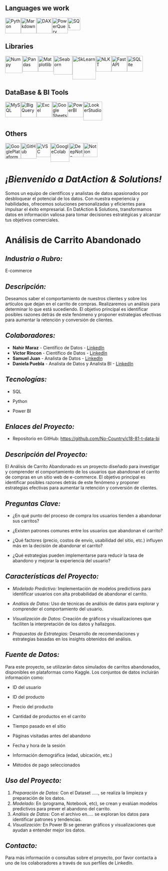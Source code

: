 ## Languages ​​we work
<div style="display: flex;">
<img src="https://brandslogos.com/wp-content/uploads/images/large/python-logo.png" alt="Python" width="50px" style="max-width:100%; height:auto;" title="Python">
<img src="https://creazilla-store.fra1.digitaloceanspaces.com/icons/3218313/markdown-icon-md.png" alt="Markdown" width="50px" style="max-width:100%; height:auto;" title="Markdown">
<img src="https://www.tekenable.ie/wp-content/uploads/2019/09/PowerBI-Icon-Transparent.png" alt="DAX" width="50px" style="max-width:100%; height:auto;" title="DAX">
<img src="https://computrain.com/wp-content/uploads/2018/02/pq-icon-150x150.png" alt="PowerQuery" width="50px" style="max-width:100%; height:auto;" title="PowerQuery">
<img src="https://vectorified.com/images/sql-server-icon-31.png" alt="SQL" width="40px" style="max-width:100%; height:auto;" title="SQL">  
</div>

## Libraries
<div style="display: flex;">
<img src="https://img.icons8.com/color/452/numpy.png" alt="Numpy" width="55px" style="max-width:100%; height:auto;" title="Numpy">
<img src="https://upload.wikimedia.org/wikipedia/commons/thumb/2/22/Pandas_mark.svg/800px-Pandas_mark.svg.png" alt="Pandas" width="50px" style="max-width:100%; height:auto;" title="Pandas">
<img src="https://seeklogo.com/images/M/matplotlib-logo-7676870AC0-seeklogo.com.png" alt="Matplotlib" width="50px" style="max-width:100%; height:auto;" title="Matplotlib">
<img src="https://cdn.fs.teachablecdn.com/TjoBcX9hTWicWiOpRNqn" alt="Seaborn" width="60px" style="max-width:100%; height:auto;" title="Seaborn">
<img src="https://pic2.zhimg.com/v2-964a9cebc6ba6fbfd32c02ece5f988e8_720w.jpg?source=172ae18b" alt="SkLearn" width="75px" style="max-width:100%; height:auto;" title="SkLearn">
<img src="https://tse1.mm.bing.net/th?id=OIP.xpZ1gffkf8LNiA0W3lclmQHaID&pid=Api" alt="NLKT" width="50px" style="max-width:100%; height:auto;" title="NLKT">
<img src="https://i.pinimg.com/736x/25/7a/1e/257a1e7655c3fa4f163b641ddbafef38.jpg" alt="FastAPI" width="50px" style="max-width:100%; height:auto;" title="FastAPI">
<img src="https://vectorified.com/images/sqlite-icon-7.png" alt="SQLite" width="50px" style="max-width:100%; height:auto;" title="SQLite">
</div>

## DataBase & BI Tools
<div style="display: flex;">
<img src="https://pngimg.com/uploads/mysql/mysql_PNG23.png" alt="MySQL" width="50px" style="max-width:100%; height:auto;" title="MySQL">
<img src="https://static-00.iconduck.com/assets.00/bigquery-icon-1024x1024-xqae5dnb.png" alt="BigQuery" width="50px" style="max-width:100%; height:auto;" title="BigQuery">
<img src="https://logodownload.org/wp-content/uploads/2020/04/excel-logo-1.png" alt="Excel" width="50px" style="max-width:100%; height:auto;" title="Excel">
<img src="https://cdn.iconscout.com/icon/free/png-512/google-sheets-4-569453.png" alt="Google Sheets" width="50px" style="max-width:100%; height:auto;" title="Google Sheets">
<img src="https://www.it.miami.edu/_assets/images/O365_Power_BI.png" alt="PowerBI" width="50px" style="max-width:100%; height:auto;" title="PowerBI">
<img src="https://www.svgrepo.com/show/375454/looker.svg" alt="LookerStudio" width="60px" style="max-width:100%; height:auto;" title="LookerStudio">
</div>

## Others
<div style="display: flex;">
<img src="https://i.pinimg.com/originals/92/b2/66/92b266df967b8540c94301eacdec391b.png" alt="GooglePlataform" width="50px" style="max-width:100%; height:auto;" title="GooglePlataformL">
<img src="https://pngimg.com/uploads/github/github_PNG80.png" alt="GitHub" width="50px" style="max-width:100%; height:auto;" title="GitHub">
<img src="https://code.visualstudio.com/assets/images/code-stable.png" alt="VSC" width="45px" style="max-width:100%; height:auto;" title="VSC">
<img src="https://res.cloudinary.com/nholmber/image/upload/v1536752786/colab_icon_hphjpb.png" alt="GoogleColab" width="60px" style="max-width:100%; height:auto;" title="GoogleColab">
<img src="https://cdn-images-1.medium.com/v2/resize:fit:1200/1*Geecfuc_bb_Fa3i4zWnsjQ.png" alt="DeepNote" width="45px" style="max-width:100%; height:auto;" title="DeepNote">
<img src="https://creazilla-store.fra1.digitaloceanspaces.com/icons/3270344/notion-icon-sm.png" alt="Notion" width="45px" style="max-width:100%; height:auto;" title="Notion">
</div>

# *¡Bienvenido a DatAction & Solutions!*

Somos un equipo de científicos y analistas de datos  apasionados por desbloquear el potencial de los datos. Con nuestra experiencia y habilidades, ofrecemos soluciones personalizadas y eficientes para impulsar el éxito empresarial. En DatAction & Solutions, transformamos datos en información valiosa para tomar decisiones estratégicas y alcanzar tus objetivos comerciales.

# Análisis de Carrito Abandonado

## *Industria o Rubro:* 
E-commerce

## *Descripción:* 
Deseamos saber el comportamiento de nuestros clientes y sobre los artículos que dejan en el carrito de compras. Realizaremos un análisis para determinar lo que está sucediendo. El objetivo principal es identificar posibles razones detrás de este fenómeno y proponer estrategias efectivas para aumentar la retención y conversión de clientes.

## *Colaboradores:*

- **Nahir Maraz** - Científico de Datos - [LinkedIn](https://www.linkedin.com/in/marlen-nahir-maraz)
- **Víctor Rincon** - Científico de Datos - [LinkedIn](http://www.linkedin.com/in/victor-rincon3128)
- **Samuel Juan** - Analista de Datos - [LinkedIn](http://www.linkedin.com/in/samuel-luis-juan-guerrero-0ab3a8281)
- **Daniela Puebla** - Analista de Datos y Analista BI - [LinkedIn](http://linkedin.com/in/daniela-pueblam31)


## *Tecnologías:*
-	SQL

- Python

-	Power BI

## *Enlaces del Proyecto:*
-	Repositorio en GitHub: https://github.com/No-Country/c18-81-t-data-bi 


## *Descripción del Proyecto:* 
El Análisis de Carrito Abandonado es un proyecto diseñado para investigar y comprender el comportamiento de los usuarios que abandonan el carrito de compras en un sitio web de e-commerce. El objetivo principal es identificar posibles razones detrás de este fenómeno y proponer estrategias efectivas para aumentar la retención y conversión de clientes.


## *Preguntas Clave:*
-	¿En qué punto del proceso de compra los usuarios tienden a abandonar sus carritos?

-	¿Existen patrones comunes entre los usuarios que abandonan el carrito?

-	¿Qué factores (precio, costos de envío, usabilidad del sitio, etc.) influyen más en la decisión de abandonar el carrito?

-	¿Qué estrategias pueden implementarse para reducir la tasa de abandono y mejorar la experiencia del usuario?

## *Características del Proyecto:*
-	*Modelado Predictivo:* Implementación de modelos predictivos para identificar usuarios con alta probabilidad de abandonar el carrito.

-	*Análisis de Datos:* Uso de técnicas de análisis de datos para explorar y comprender el comportamiento del usuario.

-	*Visualización de Datos:* Creación de gráficos y visualizaciones que faciliten la interpretación de los datos y hallazgos.

-	*Propuestas de Estrategias:* Desarrollo de recomendaciones y estrategias basadas en los insights obtenidos del análisis.

## *Fuente de Datos:*
Para este proyecto, se utilizarán datos simulados de carritos abandonados, disponibles en plataformas como Kaggle. Los conjuntos de datos incluirán información como:

-	ID del usuario

-	ID del producto

-	Precio del producto

-	Cantidad de productos en el carrito

-	Tiempo pasado en el sitio

-	Páginas visitadas antes del abandono

-	Fecha y hora de la sesión

-	Información demográfica (edad, ubicación, etc.)

-	Métodos de pago seleccionados



## *Uso del Proyecto:*
1.	*Preparación de Datos:* Con el Dataset ….., se realiza la limpieza y preparación de los datos.
2.	*Modelado:* En (programa, Notebook, etc), se crean y evalúan modelos predictivos para prever el abandono del carrito.
3.	*Análisis de Datos:* Con el archivo en….. se exploran los datos para identificar patrones y tendencias.
4.	*Visualización:* En Power Bi se generan gráficos y visualizaciones que ayudan a entender mejor los datos.


## *Contacto:* 
Para más información o consultas sobre el proyecto, por favor contacta a uno de los colaboradores a través de sus perfiles de LinkedIn.

